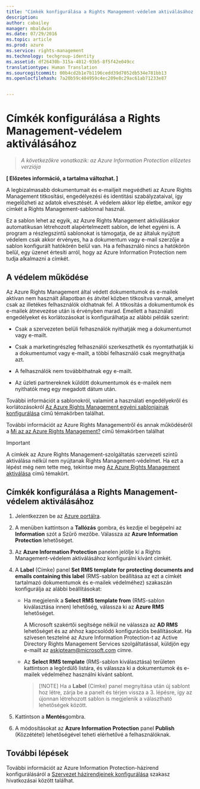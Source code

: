 ```yaml
---
title: "Címkék konfigurálása a Rights Management-védelem aktiválásához | Azure Rights Management"
description: 
author: cabailey
manager: mbaldwin
ms.date: 07/29/2016
ms.topic: article
ms.prod: azure
ms.service: rights-management
ms.technology: techgroup-identity
ms.assetid: df26430b-315a-4012-93b5-8f5f42e049cc
translationtype: Human Translation
ms.sourcegitcommit: 00b4cd2b1e7b1196cedd39d7052db534e781bb13
ms.openlocfilehash: 7a20b59c404959c4ec209e8c29ac61ab71233e87


---
```


# Címkék konfigurálása a Rights Management-védelem aktiválásához

>*A következőkre vonatkozik: az Azure Information Protection előzetes verziója*

**[ Előzetes információ, a tartalma változhat. ]**

A legbizalmasabb dokumentumait és e-mailjeit megvédheti az Azure Rights Management titkosítási, engedélyezési és identitási szabályzataival, így megelőzheti az adatok elvesztését. A védelem akkor lép életbe, amikor egy címkét a Rights Management-sablonnal használ. 

Ez a sablon lehet az egyik, az Azure Rights Management aktiválásakor automatikusan létrehozott alapértelmezett sablon, de lehet egyéni is. A program a részlegszintű sablonokat is támogatja, de az általuk nyújtott védelem csak akkor érvényes, ha a dokumentum vagy e-mail szerzője a sablon konfigurált hatókörén belül van. Ha a felhasználó nincs a hatókörön belül, egy üzenet értesíti arról, hogy az Azure Information Protection nem tudja alkalmazni a címkét.

## A védelem működése

Az Azure Rights Management által védett dokumentumok és e-mailek aktívan nem használt állapotban és átvitel közben titkosítva vannak, amelyet csak az illetékes felhasználók oldhatnak fel. A titkosítás a dokumentumok és e-mailek átnevezése után is érvényben marad. Emellett a használati engedélyeket és korlátozásokat is konfigurálhatja az alábbi példák szerint:

- Csak a szervezeten belüli felhasználók nyithatják meg a dokumentumot vagy e-mailt.

- Csak a marketingrészleg felhasználói szerkeszthetik és nyomtathatják ki a dokumentumot vagy e-mailt, a többi felhasználó csak megnyithatja azt.

- A felhasználók nem továbbíthatnak egy e-mailt.

- Az üzleti partnereknek küldött dokumentumok és e-mailek nem nyithatók meg egy megadott dátum után.

További információt a sablonokról, valamint a használati engedélyekről és korlátozásokról [Az Azure Rights Management egyéni sablonjainak konfigurálása](../deploy-use/configure-custom-templates.md) című témakörben találhat.

További információt az Azure Rights Managementről és annak működéséről a [Mi az az Azure Rights Management?](../understand-explore/what-is-azure-rms.md) című témakörben találhat

> [!IMPORTANT]
> A címkék az Azure Rights Management-szolgáltatás szervezeti szintű aktiválása nélkül nem nyújtanak Rights Management-védelmet. Ha ezt a lépést még nem tette meg, tekintse meg [Az Azure Rights Management aktiválása](../deploy-use/activate-service.md) című témakört.


## Címkék konfigurálása a Rights Management-védelem aktiválásához

1. Jelentkezzen be az [Azure portálra](https://portal.azure.com).
 
2. A menüben kattintson a **Tallózás** gombra, és kezdje el begépelni az **Information** szót a Szűrő mezőbe. Válassza az **Azure Information Protection** lehetőséget.

3. Az **Azure Information Protection** panelen jelölje ki a Rights Management-védelem aktiválásához konfigurálni kívánt címkét.

4. A **Label** (Címke) panel **Set RMS template for protecting documents and emails containing this label** (RMS-sablon beállítása az ezt a címkét tartalmazó dokumentumok és e-mailek védelméhez) szakaszán konfigurálja az alábbi beállításokat:

    - Ha megjelenik a **Select RMS template from** (RMS-sablon kiválasztása innen) lehetőség, válassza ki az **Azure RMS** lehetőséget. 
    
        A Microsoft szakértői segítsége nélkül ne válassza az **AD RMS** lehetőséget és az ahhoz kapcsolódó konfigurációs beállításokat. Ha szívesen tesztelné az Azure Information Protection-t az Active Directory Rights Management Services szolgáltatással, küldjön egy e-mailt az askipteam@microsoft.com címre. 
    
    - Az **Select RMS template** (RMS-sablon kiválasztása) területen kattintson a legördülő listára, és válassza ki a dokumentumok és e-mailek védelméhez használni kívánt sablont.

        > [!NOTE] Ha a **Label** (Címke) panel megnyitása után új sablont hoz létre, zárja be a panelt és térjen vissza a 3. lépésre, így az újonnan létrehozott sablon is megjelenik a választható lehetőségek között.

5. Kattintson a **Mentés**gombra.

6. A módosításokat az **Azure Information Protection** panel **Publish** (Közzététel) lehetőségével teheti elérhetővé a felhasználóknak.

## További lépések

További információt az Azure Information Protection-házirend konfigurálásáról a [Szervezet házirendjeinek konfigurálása](configure-policy.md#configuring-your-organization-s-policy) szakasz hivatkozásai között találhat.  



<!--HONumber=Jul16_HO5-->


